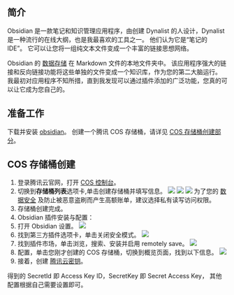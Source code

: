 ## 简介
Obsidian 是一款笔记和知识管理应用程序，由创建 Dynalist 的人设计，Dynalist 是一种流行的在线大纲，也是我最喜欢的工具之一。 他们认为它是“笔记的 IDE”。 它可以让您将一组纯文本文件变成一个丰富的链接思想网络。

Obsidian 的 [数据存储](https://cloud.tencent.com/product/cdcs?from=10680) 在 Markdown 文件的本地文件夹中。 该应用程序强大的链接和反向链接功能将这些单独的文件变成一个知识库，作为您的第二大脑运行。 我最初对应用程序不知所措，直到我发现可以通过插件添加的广泛功能，您真的可以让它成为您自己的。

## 准备工作
下载并安装 [obsidian](https://obsidian.md/)。
创建一个腾讯 COS 存储桶，请详见 [COS 存储桶创建部分](https://cloud.tencent.com/developer/article/write/2069105?from=10680#cos)。

## COS 存储桶创建
1. 登录腾讯云官网，打开 [COS 控制台](https://console.cloud.tencent.com/cos/bucket)。
2. 切换到**存储桶列表**选项卡,单击创建存储桶并填写信息。
![](https://qcloudimg.tencent-cloud.cn/raw/18a93af712dc8a649e2bce80b6241f24.png)
![](https://qcloudimg.tencent-cloud.cn/raw/a0400eec797c94d53efc14302d74b937.png)
![](https://qcloudimg.tencent-cloud.cn/raw/aa9a8998536a248a90e59c878606ef16.png)
 为了您的 [数据安全](https://cloud.tencent.com/solution/data_protection?from=10680) 及防止被恶意盗刷而产生高额账单，建议选择私有读写访问权限。
3. 存储桶创建完成。
4. Obsidian 插件安装与配置：
 1. 打开 Obsidian 设置。
![](https://qcloudimg.tencent-cloud.cn/raw/7f21749ad531c5d8c5444002b3c40bbf.png)
 2. 找到第三方插件选项卡，单击关闭安全模式。
 ![](https://qcloudimg.tencent-cloud.cn/raw/9e5f0422116a871bcf52ca4017d74a39.png)
 3. 找到插件市场，单击浏览，搜索、安装并启用 remotely save。
 ![](https://qcloudimg.tencent-cloud.cn/raw/deed7f8f6343fb694c34be4485553063.png)
 4. 配置，单击您刚才创建的 COS 存储桶，切换到概览页面，找到以下信息。 
![](https://qcloudimg.tencent-cloud.cn/raw/d60876034bdf170c03e5d16d1df14841.png) 
5. 接着，创建 [腾讯云密钥](https://console.cloud.tencent.com/cos/bucket)。

得到的 SecretId 即 Access Key ID，SecretKey 即 Secret Access Key， 其他配置根据自己需要设置即可。
